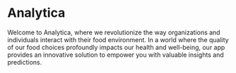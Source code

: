 # Analytica
Welcome to Analytica, where we revolutionize the way organizations and individuals interact with their food environment. In a world where the quality of our food choices profoundly impacts our health and well-being, our app provides an innovative solution to empower you with valuable insights and predictions.
